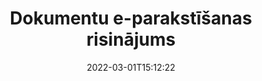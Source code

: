 ---
############################# Static ############################
layout: "product"
date: 2022-03-01T15:12:22
draft: false
#operation: 
#signaturetype: 
#fileformat: 
#productName: Java
lang: lv
#productCode: java
#otherformats: 
#breadcrumb: Put  signature on  for Java
product: "Signature"
product_tag: "signature"

############################# Head ############################
head_title: ".NET, Java, mākoņa API un tiešsaistes dokumentu parakstu lietotnes"
head_description: "Iegūstiet visu vienā dokumentu e-paraksta risinājumu .NET, Java un mākoņa lietojumprogrammām. Parakstiet izplatītos dokumentu formātus tiešsaistē, izmantojot vienkāršu vilkšanas un nomešanas funkciju"

############################# Header ############################
title: "Dokumentu e-parakstīšanas risinājums"
description: "Parakstiet digitālos dokumentus un attēlus jebkurā platformā, izmantojot mūsu elastīgās API un uz lietotnēm balstītus risinājumus programmētājiem un galalietotājiem."

############################# APIs ###############################
apis:
  enable: true

  api:
    # api loop
    - title: "GroupDocs.Signature High Code API ietver"
      link: "/signature/"
      label: "Skatīt visas High Code API"
      api_product:
        # api_product loop
        - link: "/signature/net/"
          img_alt: "GroupDocs.Signature for .NET"
          image: "/border/groupdocs-signature-net.svg"
          product: "GroupDocs.Signature for"
          platform: ".NET"
          content: "Native .NET API, lai pievienotu, meklētu un pārbaudītu populārākos ciparparakstu veidus Microsoft Office, PDF, attēlus un dažādus citus formātus .NET lietojumprogrammās."

        # api_product loop
        - link: "/signature/java/"
          img_alt: "GroupDocs.Signature for Java"
          image: "/border/groupdocs-signature-java.svg"
          product: "GroupDocs.Signature for"
          platform: "Java"
          content: "Dodiet iespēju Java lietojumprogrammām ar eParaksta iespējām digitāli parakstīt plašu dokumentu un attēlu klāstu jebkurā operētājsistēmā, kurā ir instalēts JDK."

        # api_product loop
        - link: "/signature/nodejs-java/"
          img_alt: "GroupDocs.Signature for Node.js via Java"
          image: "/border/groupdocs-signature-nodejs-java.svg"
          product: "GroupDocs.Signature for"
          platform: "Node.js"
          content: "Mūsu Node.js risinājums paplašina jūsu biznesa lietojumprogrammas, izmantojot digitālo parakstu. Viegli ievietojiet elektroniskos parakstus populāros dokumentos un attēlu formātos."

    # api loop
    - title: "GroupDocs.Signature zema koda API ietver"
      link: "https://products.groupdocs.cloud/signature"
      label: "Skatīt visas zema koda API"
      api_product:
        # api_product loop
        - link: "https://products.groupdocs.cloud/signature/curl"
          img_alt: "GroupDocs.Signature Cloud for cURL"
          image: "https://www.groupdocs.cloud/templates/groupdocscloud/images/sdk/272x272/groupdocs_signature-for-curl.png"
          product: "GroupDocs.Signature"
          platform: "Cloud for cURL"
          content: "Strādājiet ar cURL RESTful document signature API, lai pievienotu un manipulētu ar dažādiem parakstu veidiem visos populārajos dokumentu formātos, tostarp PDF, Word, Excel un attēliem."

        # api_product loop
        - link: "https://products.groupdocs.cloud/signature/net"
          img_alt: "GroupDocs.Signature Cloud SDK for .NET"
          image: "https://www.groupdocs.cloud/templates/groupdocscloud/images/sdk/272x272/groupdocs_signature-for-net.png"
          product: "GroupDocs.Signature"
          platform: "Cloud SDK for .NET"
          content: "Vienkārši izmantojiet e-paraksta RESTful API ar .NET SDK, lai pārvaldītu ciparparakstu vairākos dokumentu formātos .NET lietojumprogrammās."

        # api_product loop
        - link: "https://products.groupdocs.cloud/signature/java"
          img_alt: "GroupDocs.Signature Cloud SDK for Java"
          image: "https://www.groupdocs.cloud/templates/groupdocscloud/images/sdk/272x272/groupdocs_signature-for-java.png"
          product: "GroupDocs.Signature"
          platform: "Cloud SDK for Java"
          content: "Ieviesiet uzlabotas dokumentu parakstīšanas funkcijas savās Java lietojumprogrammās, izmantojot īpaši izstrādātu dokumentu paraksta SDK priekš Java."

    # api loop
    - title: "GroupDocs.Signature Nav iekļautas koda lietotnes"
      link: "https://products.groupdocs.app/signature"
      label: "Skatīt visas bezkoda lietotnes"
      api_product:
        # api_product loop
        - link: "https://products.groupdocs.app/signature/total"
          img_alt: "GroupDocs.Signature Total"
          image: "https://www.aspose.cloud/templates/asposeapp/images/products/logo/aspose_signature-app.png"
          product: "GroupDocs.Signature"
          platform: "Total"
          content: "Parakstiet Microsoft Word, Excel, PowerPoint, Visio un PDF failus ar tekstu, attēlu, svītrkodu vai QR kodu."

        # api_product loop
        - link: "https://products.groupdocs.app/signature/docx"
          img_alt: "GroupDocs.Signature DOCX"
          image: "https://www.aspose.cloud/templates/groupdocsapp/images/products/logo/groupdocs_words-app.png"
          product: "GroupDocs.Signature"
          platform: "DOCX"
          content: "Ciparu parakstiet Word dokumentus tiešsaistē tieši no pārlūkprogrammas bez maksas."

        # api_product loop
        - link: "https://products.groupdocs.app/signature/pdf"
          img_alt: "GroupDocs.Signature PDF"
          image: "https://www.aspose.cloud/templates/groupdocsapp/images/products/logo/groupdocs_pdf-app.png"
          product: "GroupDocs.Signature"
          platform: "PDF"
          content: "e-Parakstīt PDF failus, izmantojot tekstu, attēlu vai svītrkodu no jebkuras tīmekļa pārlūkprogrammas."

############################# Back to top ###############################
back_to_top:
  enable: true
---
